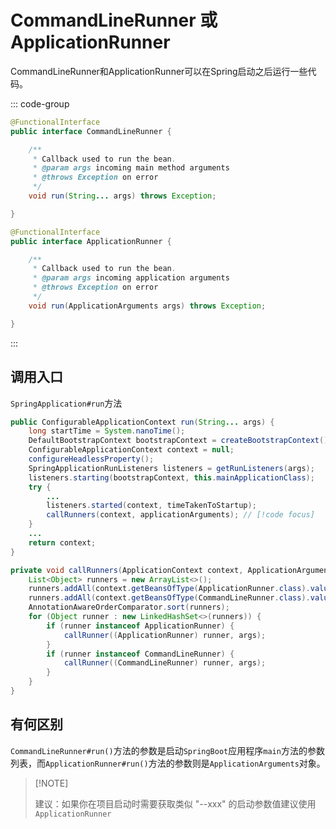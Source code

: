 # CommandLineRunner 或 ApplicationRunner

CommandLineRunner和ApplicationRunner可以在Spring启动之后运行一些代码。

::: code-group

```java [CommandLineRunner.java]
@FunctionalInterface
public interface CommandLineRunner {

	/**
	 * Callback used to run the bean.
	 * @param args incoming main method arguments
	 * @throws Exception on error
	 */
	void run(String... args) throws Exception;

}
```

```java [ApplicationRunner.java]
@FunctionalInterface
public interface ApplicationRunner {

	/**
	 * Callback used to run the bean.
	 * @param args incoming application arguments
	 * @throws Exception on error
	 */
	void run(ApplicationArguments args) throws Exception;

}
```

:::

## 调用入口

`SpringApplication#run`方法



```java
public ConfigurableApplicationContext run(String... args) {
    long startTime = System.nanoTime();
    DefaultBootstrapContext bootstrapContext = createBootstrapContext();
    ConfigurableApplicationContext context = null;
    configureHeadlessProperty();
    SpringApplicationRunListeners listeners = getRunListeners(args);
    listeners.starting(bootstrapContext, this.mainApplicationClass);
    try {
        ...
        listeners.started(context, timeTakenToStartup);
        callRunners(context, applicationArguments); // [!code focus]
    }
    ...
    return context;
}

private void callRunners(ApplicationContext context, ApplicationArguments args) { // [!code focus:14]
    List<Object> runners = new ArrayList<>();
    runners.addAll(context.getBeansOfType(ApplicationRunner.class).values());
    runners.addAll(context.getBeansOfType(CommandLineRunner.class).values());
    AnnotationAwareOrderComparator.sort(runners);
    for (Object runner : new LinkedHashSet<>(runners)) {
        if (runner instanceof ApplicationRunner) {
            callRunner((ApplicationRunner) runner, args);
        }
        if (runner instanceof CommandLineRunner) {
            callRunner((CommandLineRunner) runner, args);
        }
    }
}
```

## 有何区别

`CommandLineRunner#run()`方法的参数是启动`SpringBoot`应用程序`main`方法的参数列表，而`ApplicationRunner#run()`方法的参数则是`ApplicationArguments`对象。

>   [!NOTE]
>
>   建议：如果你在项目启动时需要获取类似 "--xxx" 的启动参数值建议使用`ApplicationRunner`

